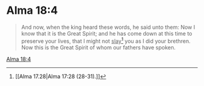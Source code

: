# Alma 18:4

> And now, when the king heard these words, he said unto them: Now I know that it is the Great Spirit; and he has come down at this time to preserve your lives, that I might not <u>slay</u>[^a] you as I did your brethren. Now this is the Great Spirit of whom our fathers have spoken.

[Alma 18:4](https://www.churchofjesuschrist.org/study/scriptures/bofm/alma/18?lang=eng&id=p4#p4)


[^a]: [[Alma 17.28|Alma 17:28 (28-31).]]
